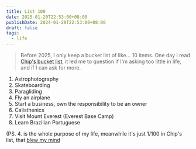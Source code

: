 ```yaml
---
title: List 100
date: 2025-01-20T22:53:00+08:00
publishDate: 2024-01-20T22:53:00+08:00
draft: false
tags:
  - life
---
```


> Before 2025, I only keep a bucket list of like... 10 items. One day I read [Chip's bucket list](https://huyenchip.com/list-100/), it led me to question if I'm asking too little in life, and if I can ask for more.

1. Astrophotography
2. Skateboarding
3. Paragliding
4. Fly an airplane
5. Start a business, own the responsibility to be an owner
6. Calisthenics
7. Visit Mount Everest (Everest Base Camp) 
8. Learn Brazilian Portuguese

(PS. 4. is the whole purpose of my life, meanwhile it's just 1/100 in Chip's list, that [blew my mind](https://x.com/zhsaml/status/1880967251781906900)

